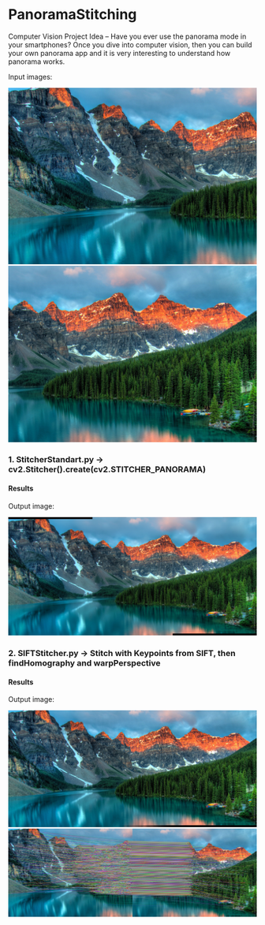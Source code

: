 # PanoramaStitching

Computer Vision Project Idea – Have you ever use the panorama mode in your smartphones?
Once you dive into computer vision, then you can build your own panorama app and it is very interesting to understand how panorama works.

Input images:

![alt text](images/pair1/1.jpg)
![alt text](images/pair1/2.jpg)


### 1. StitcherStandart.py  -> cv2.Stitcher().create(cv2.STITCHER_PANORAMA) 
#### Results

Output image:

![alt text](images/results/pano_pair1.jpg)


### 2. SIFTStitcher.py  -> Stitch with Keypoints from SIFT, then findHomography and warpPerspective
#### Results


Output image:

![alt text](images/results/panorama.jpg)
![alt text](images/results/matching.jpg)
